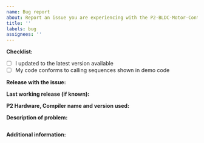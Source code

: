 ```yaml
---
name: Bug report
about: Report an issue you are experiencing with the P2-BLDC-Motor-Control Objects
title: ''
labels: bug
assignees: ''
---
```


<!-- READ THIS FIRST:
- Provide as much detail as possible. Do not delete any text from this template!
-->

**Checklist:**

- [ ] I updated to the latest version available
- [ ] My code conforms to calling sequences shown in demo code

**Release with the issue:**

**Last working release (if known):**

**P2 Hardware, Compiler name and version used:**

<!--
Provide details about your P2 development environment. What P2 boards are you using? What compiler? What version of your compiler? Does it happen when using alternate compilers?
-->

**Description of problem:**

<!--
Explain what the issue is, and how things should look/behave. If possible provide a screenshot with a description.
-->

```

```


**Additional information:**

```

```
